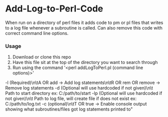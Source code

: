 # Add-Log-to-Perl-Code
When run on a directory of perl files it adds code to pm or pl files that writes to a log file whenever a subroutine is called. Can also remove this code with correct command line options.

### Usage
1. Download or clone this repo
2. Have this file sit at the top of the directory you want to search through
3. Run using the command
'<perl addLogToPerl.pl (command line options)>'

-l (Required)\n\tA OR add -> Add log statements\n\tR OR rem OR remove -> Remove log statements
-d (Optional will use hardcoded if not given)\n\t Path to start directory ex: C:/path/to/start
-lp (Optional will use hardcoded if not given)\n\t Path to log file, will create file if does not exist ex: C:/path/to/log.txt
-c (optional)\n\tT OR true -> Enable console output showing what subroutines/files got log statements printed to"
